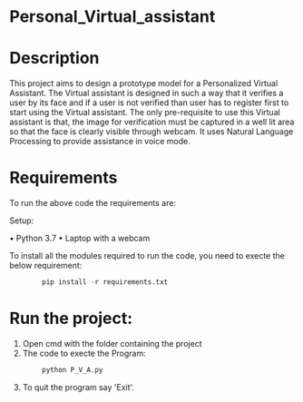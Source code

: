 # Personal_Virtual_assistant
# Description
This project aims to design a prototype model for a Personalized Virtual Assistant. The Virtual assistant is designed in such a way that it verifies a user by its face and if a user is not verified than user has to register first to start using the Virtual assistant. The only pre-requisite to use this Virtual assistant is that, the image for verification must be captured in a well lit area so that the face is clearly visible through webcam. It uses Natural Language Processing to provide assistance in voice mode.
# Requirements
To run the above code the requirements are:

Setup:

• Python 3.7
• Laptop with a webcam 

To install all the modules required to run the code, you need to execte the below requirement:

```python
        pip install -r requirements.txt
```

# Run the project:  
1. Open cmd with the folder containing the project
2. The code to execte the Program:  

```python  
        python P_V_A.py  
```
  
3. To quit the program say 'Exit'.  
